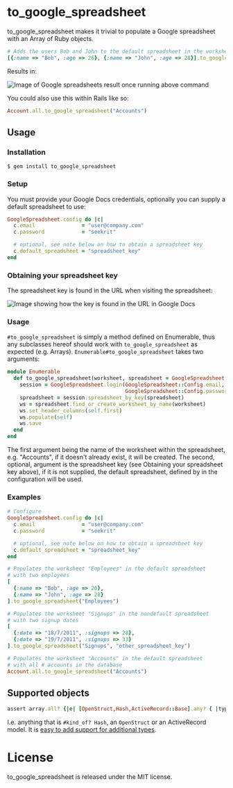 # to_google_spreadsheet

to_google_spreadsheet makes it trivial to populate a Google spreadsheet with an Array of Ruby objects.

```ruby
# Adds the users Bob and John to the default spreadsheet in the worksheet Employees
[{:name => "Bob", :age => 26}, {:name => "John", :age => 28}].to_google_spreadsheet("Employees")
```

Results in:

![Image of Google spreadsheets result once running above command](http://f.cl.ly/items/2O3w2k0Y410R3c3r3T1K/Screen%20shot%202011-06-27%20at%209.16.11%20.png)

You could also use this within Rails like so:

```ruby
Account.all.to_google_spreadsheet("Accounts")
```

## Usage

### Installation

    $ gem install to_google_spreadsheet

### Setup

You must provide your Google Docs credentials, optionally you can supply a default spreadsheet to use:
    
```ruby
GoogleSpreadsheet.config do |c|
  c.email               = "user@company.com"
  c.password            = "seekrit"

  # optional, see note below on how to obtain a spreadsheet key
  c.default_spreadsheet = "spreadsheet_key"
end
```

### Obtaining your spreadsheet key

The spreadsheet key is found in the URL when visiting the spreadsheet:

![Image showing how the key is found in the URL in Google Docs](http://f.cl.ly/items/3j2q0S063j3v1I1P3x1p/Screen%20shot%202011-06-27%20at%209.24.56%20.png)

### Usage

`#to_google_spreadsheet` is simply a method defined on Enumerable, thus any subclasses hereof should work with `to_google_spreadsheet` as expected (e.g. Arrays). `Enumerable#to_google_spreadsheet` takes two arguments:

```ruby
module Enumerable
  def to_google_spreadsheet(worksheet, spreadsheet = GoogleSpreadsheet::Config.default_spreadsheet)
    session = GoogleSpreadsheet.login(GoogleSpreadsheet::Config.email, 
                                      GoogleSpreadsheet::Config.password)
    spreadsheet = session.spreadsheet_by_key(spreadsheet)
    ws = spreadsheet.find_or_create_worksheet_by_name(worksheet)
    ws.set_header_columns(self.first)
    ws.populate(self)
    ws.save
  end
end
```

The first argument being the name of the worksheet within the spreadsheet, e.g. "Accounts", if it doesn't already exist, it will be created. The second, optional, argument is the spreadsheet key (see Obtaining your spreadsheet key above), if it is not supplied, the default spreadsheet, defined by in the configuration will be used.

### Examples

```ruby
# Configure
GoogleSpreadsheet.config do |c|
  c.email               = "user@company.com"
  c.password            = "seekrit"

  # optional, see note below on how to obtain a spreadsheet key
  c.default_spreadsheet = "spreadsheet_key"
end

# Populates the worksheet "Employees" in the default spreadsheet 
# with two employees
[
  {:name => "Bob", :age => 26}, 
  {:name => "John", :age => 28}
].to_google_spreadsheet("Employees")

# Populates the worksheet "Signups" in the nondefault spreadsheet 
# with two signup dates
[
  {:date => "18/7/2011", :signups => 28},
  {:date => "19/7/2011", :signups => 33}
].to_google_spreadsheet("Signups", "other_spreadsheet_key")

# Populates the worksheet "Accounts" in the default spreadsheet 
# with all # accounts in the database
Account.all.to_google_spreadsheet("Accounts")
```

## Supported objects

```ruby
assert array.all? {|e| [OpenStruct,Hash,ActiveRecord::Base].any? { |type| e.kind_of?(type) }}
```

I.e. anything that is `#kind_of? Hash`, an `OpenStruct` or an ActiveRecord model. It is [easy to add support for additional types][at].

[at]: https://github.com/firmafon/to_google_spreadsheet/blob/master/lib/to_google_spreadsheet.rb#L40-44

# License

to_google_spreadsheet is released under the MIT license.
